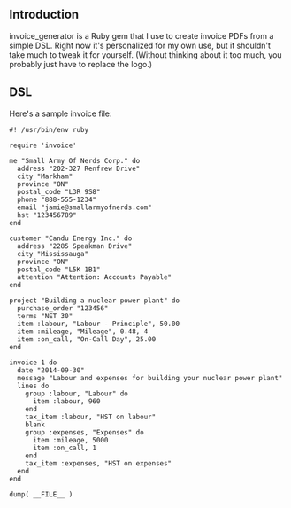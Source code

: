 ## Introduction ##

invoice_generator is a Ruby gem that I use to create invoice PDFs from a
simple DSL. Right now it's personalized for my own use, but it shouldn't
take much to tweak it for yourself. (Without thinking about it too much,
you probably just have to replace the logo.)

## DSL ##

Here's a sample invoice file:

    #! /usr/bin/env ruby
    
    require 'invoice'
    
    me "Small Army Of Nerds Corp." do
      address "202-327 Renfrew Drive"
      city "Markham"
      province "ON"
      postal_code "L3R 9S8"
      phone "888-555-1234"
      email "jamie@smallarmyofnerds.com"
      hst "123456789"
    end
    
    customer "Candu Energy Inc." do
      address "2285 Speakman Drive"
      city "Mississauga"
      province "ON"
      postal_code "L5K 1B1"
      attention "Attention: Accounts Payable"
    end
    
    project "Building a nuclear power plant" do
      purchase_order "123456"
      terms "NET 30"
      item :labour, "Labour - Principle", 50.00
      item :mileage, "Mileage", 0.48, 4
      item :on_call, "On-Call Day", 25.00
    end
    
    invoice 1 do
      date "2014-09-30"
      message "Labour and expenses for building your nuclear power plant"
      lines do
        group :labour, "Labour" do
          item :labour, 960
        end
        tax_item :labour, "HST on labour"
        blank
        group :expenses, "Expenses" do
          item :mileage, 5000
          item :on_call, 1
        end
        tax_item :expenses, "HST on expenses"
      end
    end
    
    dump( __FILE__ )

